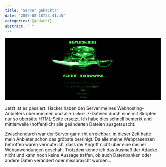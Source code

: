 ```yaml
---
title: "Server gehackt!"
date: "2009-08-18T23:41:45"
categories: [gedacht]
abstract: " "
---
```


![hacked](hacked.jpg)

Jetzt ist es passiert. Hacker haben den Server meines Webhosting-Anbieters übernommen und alle `index*.*`-Dateien durch eine mit Skripten nur so übersäte HTML-Seite ersetzt. Ich habe dies schnell bemerkt und mittlerweile (hoffentlich) alle geänderten Dateien ausgetauscht.

Zwischendurch war der Server gar nicht erreichbar; in dieser Zeit hatte mein Anbieter schon das gröbste bereinigt. Da alle meine Webpräsenzen betroffen waren vermute ich, dass der Angriff nicht über eine meiner Webanwendungen geschah. Trotzdem kenne ich das Ausmaß der Attacke nicht und kann noch keine Aussage treffen, ob auch Datenbanken oder andere Daten verändert oder missbraucht wurden...
